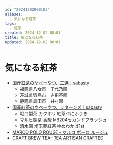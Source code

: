 ```yaml
---
id: "20241202000103"
aliases:
  - 気になる紅茶
tags:
  - 紅茶
created: 2024-12-02 00:01
title: 気になる紅茶
updated: 2024-12-02 00:01
---
```


# 気になる紅茶

- [国産紅茶のヤベーやつ、三選｜sabasty](https://note.com/sabasty/n/n1a11dbb45197)
    - 福岡県八女市　千代乃園
    - 茨城県猿島市　吉田茶園
    - 静岡県島田市　井村園
- [国産紅茶のやべーやつ、リターンズ｜sabasty](https://note.com/sabasty/n/n85c16550c760)
    - 堀口製茶 カクホリ 紅茶べにふうき
    - マルヒ製茶 香駿 MB204セカンドフラッシュ
    - 清水園 埼玉夢紅茶 ゆめわかば1st
- [MARCO POLO ROUGE - マルコ ポーロ ルージュ](20241214162351.md)
- [CRAFT BREW TEA&ndash; TEA ARTISAN CRAFTED](https://marushichi-tac.com/collections/craft-brew-tea)